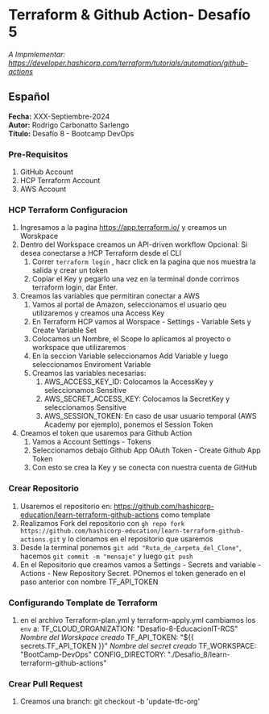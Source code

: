 #  Terraform & Github Action- Desafío 5
*A Impmlementar: https://developer.hashicorp.com/terraform/tutorials/automation/github-actions*

## Español

**Fecha:** XXX-Septiembre-2024  
**Autor:** Rodrigo Carbonatto Sarlengo  
**Título:** Desafío 8 - Bootcamp DevOps

### Pre-Requisitos
1. GitHub Account
2. HCP Terraform Account
3. AWS Account

### HCP Terraform Configuracion
1. Ingresamos a la pagina https://app.terraform.io/ y creamos un Worskpace
2. Dentro del Workspace creamos un API-driven workflow
    Opcional: Si desea conectarse a HCP Terraform desde el CLI
    1. Correr `terraform login` , hacr click en la pagina que nos muestra la salida y crear un token
    2. Copiar el Key y pegarlo una vez en la terminal donde corrimos terraform login, dar Enter. 
3. Creamos las variables que permitiran conectar a AWS 
    1. Vamos al portal de Amazon, seleccionamos el usuario qeu utilizaremos y creamos una Access Key
    2. En Terraform HCP vamos al Worspace - Settings - Variable Sets y Create Variable Set
    3. Colocamos un Nombre, el Scope lo aplicamos al proyecto o workspace que utilizaremos
    4. En la seccion Variable seleccionamos Add Variable y luego seleccionamos Enviroment Variable
    5. Creamos las variables necesarias: 
        1. AWS_ACCESS_KEY_ID: Colocamos la AccessKey y seleccionamos Sensitive
        2. AWS_SECRET_ACCESS_KEY: Colocamos la SecretKey y seleccionamos Sensitive
        3. AWS_SESSION_TOKEN: En caso de usar usuario temporal (AWS Academy por ejemplo), ponemos el Session Token
4. Creamos el token que usaremos para Github Action
    1. Vamos a Account Settings - Tokens
    2. Seleccionamos debajo Github App OAuth Token - Create Github App Token
    3. Con esto se crea la Key y se conecta con nuestra cuenta de GitHub

### Crear Repositorio
1. Usaremos el repositorio en: https://github.com/hashicorp-education/learn-terraform-github-actions como template 
2. Realizamos Fork del repositorio con `gh repo fork https://github.com/hashicorp-education/learn-terraform-github-actions.git` y lo clonamos en el repositorio que usaremos
3. Desde la terminal ponemos `git add "Ruta_de_carpeta_del_Clone"`, hacemos `git commit -m "mensaje"` y luego `git push`
4. En el Repositorio que creamos vamos a Settings - Secrets and variable - Actions - New Repository Secret. POnemos el token generado en el paso anterior con nombre TF_API_TOKEN

### Configurando Template de Terraform
1. en el archivo Terraform-plan.yml y terraform-apply.yml cambiamos los `env` a: 
    TF_CLOUD_ORGANIZATION: "Desafio-8-EducacionIT-RCS" *Nombre del Worskpace creado*
    TF_API_TOKEN: "${{ secrets.TF_API_TOKEN }}" *Nombre del secret creado*
    TF_WORKSPACE: "BootCamp-DevOps"
    CONFIG_DIRECTORY: "./Desafio_8/learn-terraform-github-actions"

### Crear Pull Request
1. Creamos una branch: git checkout -b 'update-tfc-org'

    


